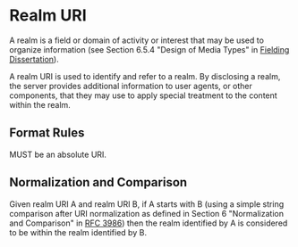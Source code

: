 # Realm URI

A realm is a field or domain of activity or interest that may be used to organize information (see Section 6.5.4 "Design of Media Types" in [Fielding Dissertation](#fielding-dissertation)).

A realm URI is used to identify and refer to a realm. By disclosing a realm, the server provides additional information to user agents, or other components, that they may use to apply special treatment to the content within the realm.

## Format Rules

MUST be an absolute URI.

## Normalization and Comparison

Given realm URI A and realm URI B, if A starts with B (using a simple string comparison after URI normalization as defined in Section 6 "Normalization and Comparison" in [RFC 3986](#rfc-3986)) then the realm identified by A is considered to be within the realm identified by B.
